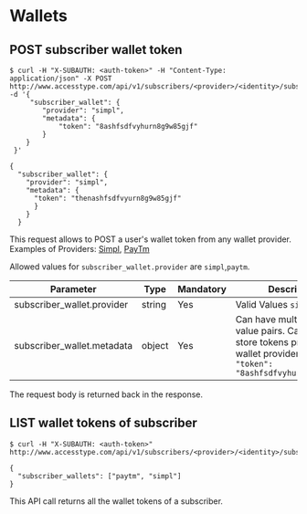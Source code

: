# Wallets

##  POST subscriber wallet token

```shell--request
$ curl -H "X-SUBAUTH: <auth-token>" -H "Content-Type: application/json" -X POST http://www.accesstype.com/api/v1/subscribers/<provider>/<identity>/subscriber_wallets.json -d '{
     "subscriber_wallet": {
        "provider": "simpl",
        "metadata": {
            "token": "8ashfsdfvyhurn8g9w85gjf"
        }
    }
 }'
```
```shell--response
{
  "subscriber_wallet": {
    "provider": "simpl",
    "metadata": {
      "token": "thenashfsdfvyurn8g9w85gjf"
      }
    }
  }
```
This request allows to POST a user's wallet token from any wallet provider.
Examples of Providers: [Simpl](https://getsimpl.com), [PayTm](https://paytm.com)

Allowed values for `subscriber_wallet.provider` are `simpl`,`paytm`.

|Parameter|Type|Mandatory|Description|
|---	|---	|---	|---	|
|subscriber_wallet.provider|string|Yes|Valid Values `simpl`,`paytm`|
|subscriber_wallet.metadata|object|Yes|Can have multiple key value pairs. Can be used to store tokens provided by wallet provider. E.g., `"token": "8ashfsdfvyhurn8g9w85gjf"` |


The request body is returned back in the response.

## LIST wallet tokens of subscriber

```shell--request
$ curl -H "X-SUBAUTH: <auth-token>" http://www.accesstype.com/api/v1/subscribers/<provider>/<identity>/subscriber_wallets.json

```
```shell--response
{
  "subscriber_wallets": ["paytm", "simpl"]
}
```
This API call returns all the wallet tokens of a subscriber.

